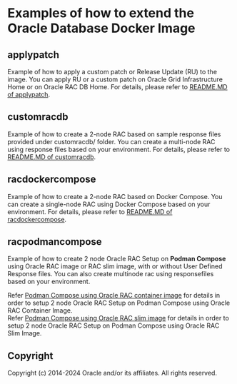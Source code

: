 Examples of how to extend the Oracle Database Docker Image
=======================================================

applypatch
----------
Example of how to apply a custom patch or Release Update (RU) to the image. You can apply RU or a custom patch on Oracle Grid Infrastructure Home or on Oracle RAC DB Home. For details, please refer to [README.MD of applypatch](./applypatch/README.md).

customracdb
-----------
Example of how to create a 2-node RAC based on sample response files provided under customracdb/<version> folder. You can create a multi-node RAC using response files based on your environment. For details, please refer to [README.MD of customracdb](./customracdb/README.md).

racdockercompose
----------------
Example of how to create a 2-node RAC based on Docker Compose. You can create a single-node RAC using Docker Compose based on your environment. For details, please refer to [README.MD of racdockercompose](./racdockercompose/README.md).

racpodmancompose
----------------
Example of how to create 2 node Oracle RAC Setup on **Podman Compose** using Oracle RAC image or RAC slim image, with or without User Defined Response files. You can also create multinode rac using responsefiles based on your environment. 

Refer [Podman Compose using Oracle RAC container image](./rac-compose/racimage/README.md) for details in order to setup 2 node Oracle RAC Setup on Podman Compose using Oracle RAC Container Image.  
Refer [Podman Compose using Oracle RAC slim image](./rac-compose/racslimimage/README.md) for details in order to setup 2 node Oracle RAC Setup on Podman Compose using Oracle RAC Slim Image.

Copyright
---------
Copyright (c) 2014-2024 Oracle and/or its affiliates. All rights reserved.